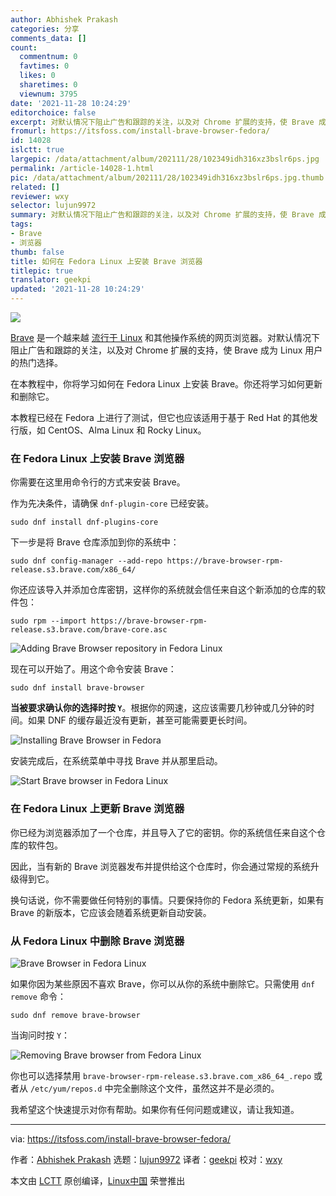 ```yaml
---
author: Abhishek Prakash
categories: 分享
comments_data: []
count:
  commentnum: 0
  favtimes: 0
  likes: 0
  sharetimes: 0
  viewnum: 3795
date: '2021-11-28 10:24:29'
editorchoice: false
excerpt: 对默认情况下阻止广告和跟踪的关注，以及对 Chrome 扩展的支持，使 Brave 成为 Linux 用户的热门选择。
fromurl: https://itsfoss.com/install-brave-browser-fedora/
id: 14028
islctt: true
largepic: /data/attachment/album/202111/28/102349idh316xz3bslr6ps.jpg
permalink: /article-14028-1.html
pic: /data/attachment/album/202111/28/102349idh316xz3bslr6ps.jpg.thumb.jpg
related: []
reviewer: wxy
selector: lujun9972
summary: 对默认情况下阻止广告和跟踪的关注，以及对 Chrome 扩展的支持，使 Brave 成为 Linux 用户的热门选择。
tags:
- Brave
- 浏览器
thumb: false
title: 如何在 Fedora Linux 上安装 Brave 浏览器
titlepic: true
translator: geekpi
updated: '2021-11-28 10:24:29'
---
```


![](/data/attachment/album/202111/28/102349idh316xz3bslr6ps.jpg)


[Brave](https://brave.com/) 是一个越来越 [流行于 Linux](https://itsfoss.com/best-browsers-ubuntu-linux/) 和其他操作系统的网页浏览器。对默认情况下阻止广告和跟踪的关注，以及对 Chrome 扩展的支持，使 Brave 成为 Linux 用户的热门选择。


在本教程中，你将学习如何在 Fedora Linux 上安装 Brave。你还将学习如何更新和删除它。


本教程已经在 Fedora 上进行了测试，但它也应该适用于基于 Red Hat 的其他发行版，如 CentOS、Alma Linux 和 Rocky Linux。


### 在 Fedora Linux 上安装 Brave 浏览器


你需要在这里用命令行的方式来安装 Brave。


作为先决条件，请确保 `dnf-plugin-core` 已经安装。



```
sudo dnf install dnf-plugins-core

```

下一步是将 Brave 仓库添加到你的系统中：



```
sudo dnf config-manager --add-repo https://brave-browser-rpm-release.s3.brave.com/x86_64/

```

你还应该导入并添加仓库密钥，这样你的系统就会信任来自这个新添加的仓库的软件包：



```
sudo rpm --import https://brave-browser-rpm-release.s3.brave.com/brave-core.asc

```

![Adding Brave Browser repository in Fedora Linux](/data/attachment/album/202111/28/102429eb6b4c4tv5q3ibqv.png)


现在可以开始了。用这个命令安装 Brave：



```
sudo dnf install brave-browser

```

**当被要求确认你的选择时按 `Y`**。根据你的网速，这应该需要几秒钟或几分钟的时间。如果 DNF 的缓存最近没有更新，甚至可能需要更长时间。


![Installing Brave Browser in Fedora](/data/attachment/album/202111/28/102430jbr4vx74x79j4329.png)


安装完成后，在系统菜单中寻找 Brave 并从那里启动。


![Start Brave browser in Fedora Linux](/data/attachment/album/202111/28/102430bd7wvbqikxpokbb1.png)


### 在 Fedora Linux 上更新 Brave 浏览器


你已经为浏览器添加了一个仓库，并且导入了它的密钥。你的系统信任来自这个仓库的软件包。


因此，当有新的 Brave 浏览器发布并提供给这个仓库时，你会通过常规的系统升级得到它。


换句话说，你不需要做任何特别的事情。只要保持你的 Fedora 系统更新，如果有 Brave 的新版本，它应该会随着系统更新自动安装。


### 从 Fedora Linux 中删除 Brave 浏览器


![Brave Browser in Fedora Linux](/data/attachment/album/202111/28/102430ajdp7a2dgixq20ja.png)


如果你因为某些原因不喜欢 Brave，你可以从你的系统中删除它。只需使用 `dnf remove` 命令：



```
sudo dnf remove brave-browser

```

当询问时按 `Y`：


![Removing Brave browser from Fedora Linux](/data/attachment/album/202111/28/102430n5343h98b6c9gye0.png)


你也可以选择禁用 `brave-browser-rpm-release.s3.brave.com_x86_64_.repo` 或者从 `/etc/yum/repos.d` 中完全删除这个文件，虽然这并不是必须的。


我希望这个快速提示对你有帮助。如果你有任何问题或建议，请让我知道。




---


via: <https://itsfoss.com/install-brave-browser-fedora/>


作者：[Abhishek Prakash](https://itsfoss.com/author/abhishek/) 选题：[lujun9972](https://github.com/lujun9972) 译者：[geekpi](https://github.com/geekpi) 校对：[wxy](https://github.com/wxy)


本文由 [LCTT](https://github.com/LCTT/TranslateProject) 原创编译，[Linux中国](https://linux.cn/) 荣誉推出